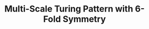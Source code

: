 ---
layout: media
title: "Multi-Scale Turing Pattern with 6-Fold Symmetry"
categories: visual
excerpt: 
ads: false
share: false
show_url: true
video:
  id: 143655094
---